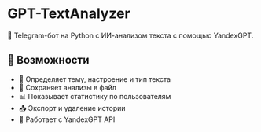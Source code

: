 # GPT-TextAnalyzer

🤖 Telegram-бот на Python с ИИ-анализом текста с помощью YandexGPT.

## 📌 Возможности

- 📌 Определяет тему, настроение и тип текста
- 💾 Сохраняет анализы в файл
- 📊 Показывает статистику по пользователям
- 📤 Экспорт и удаление истории
- 🧠 Работает с YandexGPT API
